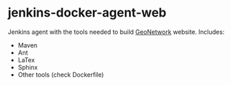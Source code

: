 # jenkins-docker-agent-web

Jenkins agent with the tools needed to build [GeoNetwork](https://www.geonetwork-opensource.org) website.
Includes:
* Maven
* Ant
* LaTex
* Sphinx
* Other tools (check Dockerfile)
